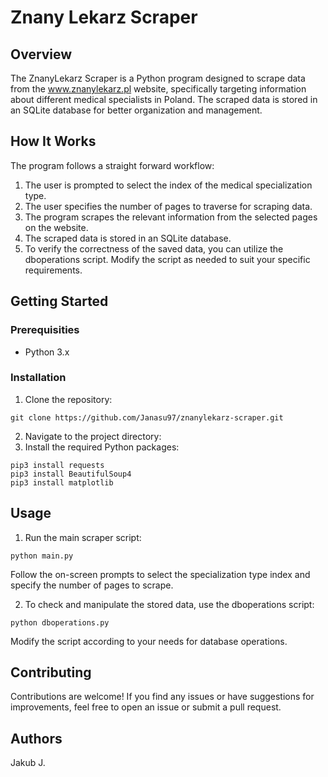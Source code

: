# Znany Lekarz Scraper

## Overview

The ZnanyLekarz Scraper is a Python program designed to scrape data from 
the www.znanylekarz.pl website, specifically targeting information about 
different medical specialists in Poland. The scraped data is stored in an 
SQLite database for better organization and management.

## How It Works

The program follows a straight forward workflow:

1. The user is prompted to select the index of the medical specialization type.
2. The user specifies the number of pages to traverse for scraping data.
3. The program scrapes the relevant information from the selected pages on the website.
4. The scraped data is stored in an SQLite database.
5. To verify the correctness of the saved data, you can utilize the dboperations script. Modify the script as needed to suit your specific requirements.


## Getting Started

### Prerequisities

* Python 3.x

### Installation

1. Clone the repository:
```
git clone https://github.com/Janasu97/znanylekarz-scraper.git
```
2. Navigate to the project directory:
3. Install the required Python packages:

```
pip3 install requests
pip3 install BeautifulSoup4
pip3 install matplotlib
```

## Usage

1. Run the main scraper script:
```
python main.py
```

Follow the on-screen prompts to select the specialization type 
index and specify the number of pages to scrape.
 
2. To check and manipulate the stored data, use the dboperations script:

```
python dboperations.py
```

Modify the script according to your needs for database operations.

## Contributing

Contributions are welcome! If you find any issues or have 
suggestions for improvements, feel free to open an issue or submit a pull request.

## Authors

Jakub J.

